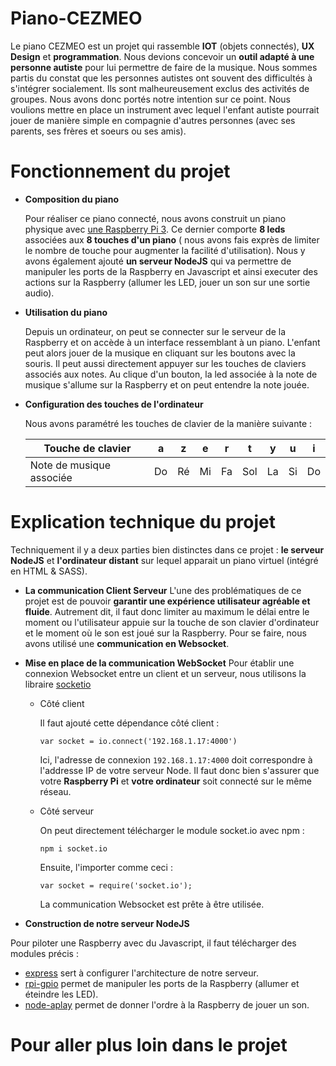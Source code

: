 # Piano-CEZMEO
Le piano CEZMEO est un projet qui rassemble **IOT** (objets connectés), **UX Design** et **programmation**. Nous devions concevoir un **outil adapté à une personne autiste** pour lui permettre de faire de la musique. Nous sommes partis du constat que les personnes autistes ont souvent des difficultés à s'intégrer socialement. Ils sont malheureusement exclus des activités de groupes. Nous avons donc portés notre intention sur ce point. Nous voulions mettre en place un instrument avec lequel l'enfant autiste pourrait jouer de manière simple en compagnie d'autres personnes (avec ses parents, ses frères et soeurs ou ses amis).

# Fonctionnement du projet
- **Composition du piano**

  Pour réaliser ce piano connecté, nous avons construit un piano physique avec [une Raspberry Pi 3](https://www.raspberrypi-france.fr/). Ce dernier comporte **8 leds** associées aux **8 touches d'un piano** ( nous avons fais exprès de limiter le nombre de touche pour augmenter la facilité d'utilisation). Nous y avons également ajouté **un serveur NodeJS** qui va permettre de manipuler les ports de la Raspberry en Javascript et ainsi executer des actions sur la Raspberry (allumer les LED, jouer un son sur une sortie audio).
  
- **Utilisation du piano**

  Depuis un ordinateur, on peut se connecter sur le serveur de la Raspberry et on accède à un interface ressemblant à un piano. L'enfant peut alors jouer de la musique en cliquant sur les boutons avec la souris. Il peut aussi directement appuyer sur les touches de claviers associés aux notes. 
Au clique d'un bouton, la led associée à la note de musique s'allume sur la Raspberry et on peut entendre la note jouée. 

- **Configuration des touches de l'ordinateur**

  Nous avons paramétré les touches de clavier de la manière suivante : 
  
  | Touche de clavier        | a  | z  | e  | r  | t   | y  | u  | i  |
  |--------------------------|----|----|----|----|-----|----|----|----|
  | Note de musique associée | Do | Ré | Mi | Fa | Sol | La | Si | Do |


# Explication technique du projet
Techniquement il y a deux parties bien distinctes dans ce projet : **le serveur NodeJS** et **l'ordinateur distant** sur lequel apparait un piano virtuel (intégré en HTML & SASS).

- **La communication Client Serveur**
  L'une des problématiques de ce projet est de pouvoir **garantir une expérience utilisateur agréable et fluide**. Autrement dit, il faut donc limiter au maximum le délai entre le moment ou l'utilisateur appuie sur la touche de son clavier d'ordinateur et le moment où le son est joué sur la Raspberry. Pour se faire, nous avons utilisé une **communication en Websocket**.
  
- **Mise en place de la communication WebSocket** 
Pour établir une connexion Websocket entre un client et un serveur, nous utilisons la libraire [socketio](https://socket.io/) 
  
  - Côté client
  
    Il faut ajouté cette dépendance côté client :
    ```
    var socket = io.connect('192.168.1.17:4000')
    ```
    Ici, l'adresse de connexion ```192.168.1.17:4000``` doit correspondre à l'addresse IP de votre serveur Node. Il faut donc bien s'assurer que votre **Raspberry Pi** et **votre ordinateur** soit connecté sur le même réseau.
  - Côté serveur
  
    On peut directement télécharger le module socket.io avec npm : 
    ```
    npm i socket.io
    ```
    Ensuite, l'importer comme ceci : 
    ```
    var socket = require('socket.io');
    ```
    La communication Websocket est prête à être utilisée.
    
  
- **Construction de notre serveur NodeJS**

 Pour piloter une Raspberry avec du Javascript, il faut télécharger des modules précis :
 - [express](http://expressjs.com/) sert à configurer l'architecture de notre serveur.
 - [rpi-gpio](https://www.npmjs.com/package/rpi-gpio) permet de manipuler les ports de la Raspberry (allumer et éteindre les LED).
 - [node-aplay](https://www.npmjs.com/package/node-aplay) permet de donner l'ordre à la Raspberry de jouer un son.

# Pour aller plus loin dans le projet
  
